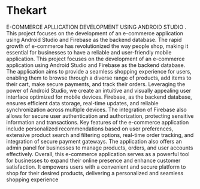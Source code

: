 # Thekart
E-COMMERCE APLLICATION DEVELOPMENT USING ANDROID STUDIO . This project focuses on the development of an e-commerce application using Android Studio and Firebase as the backend database.
The rapid growth of e-commerce has revolutionized the way people shop, making it essential for businesses to have a reliable and user-friendly mobile application. This project focuses on the development of an e-commerce application using Android Studio and Firebase as the backend database.
The application aims to provide a seamless shopping experience for users, enabling them to browse through a diverse range of products, add items to their cart, make secure payments, and track their orders. Leveraging the power of Android Studio, we create an intuitive and visually appealing user interface optimized for mobile devices.
Firebase, as the backend database, ensures efficient data storage, real-time updates, and reliable synchronization across multiple devices. The integration of Firebase also allows for secure user authentication and authorization, protecting sensitive information and transactions.
Key features of the e-commerce application include personalized recommendations based on user preferences, extensive product search and filtering options, real-time order tracking, and integration of secure payment gateways. The application also offers an admin panel for businesses to manage products, orders, and user accounts effectively.
Overall, this e-commerce application serves as a powerful tool for businesses to expand their online presence and enhance customer satisfaction. It empowers users with a convenient and secure platform to shop for their desired products, delivering a personalized and seamless shopping experience
